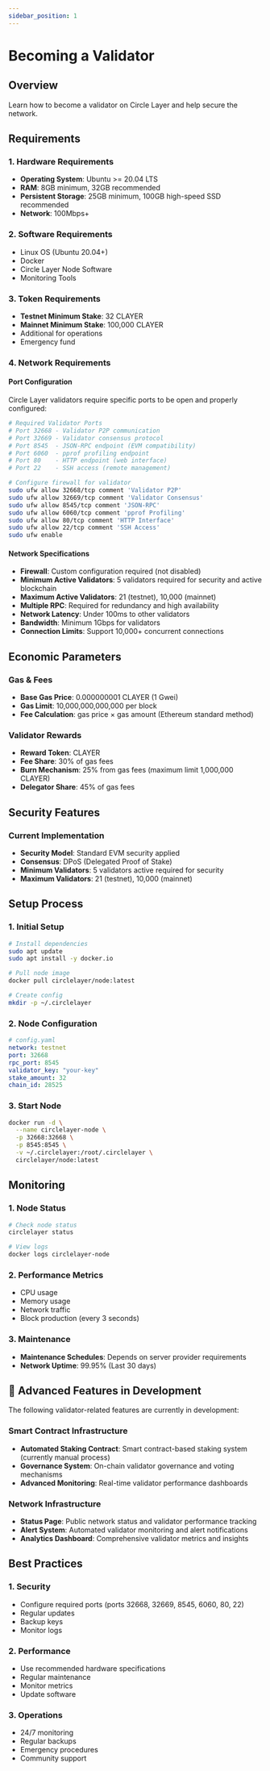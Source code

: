 ```yaml
---
sidebar_position: 1
---
```


# Becoming a Validator

## Overview

Learn how to become a validator on Circle Layer and help secure the network.

## Requirements

### 1. Hardware Requirements
- **Operating System**: Ubuntu >= 20.04 LTS
- **RAM**: 8GB minimum, 32GB recommended
- **Persistent Storage**: 25GB minimum, 100GB high-speed SSD recommended
- **Network**: 100Mbps+

### 2. Software Requirements
- Linux OS (Ubuntu 20.04+)
- Docker
- Circle Layer Node Software
- Monitoring Tools

### 3. Token Requirements
- **Testnet Minimum Stake**: 32 CLAYER
- **Mainnet Minimum Stake**: 100,000 CLAYER
- Additional for operations
- Emergency fund

### 4. Network Requirements

#### Port Configuration
Circle Layer validators require specific ports to be open and properly configured:

```bash
# Required Validator Ports
# Port 32668 - Validator P2P communication
# Port 32669 - Validator consensus protocol
# Port 8545  - JSON-RPC endpoint (EVM compatibility)
# Port 6060  - pprof profiling endpoint
# Port 80    - HTTP endpoint (web interface)
# Port 22    - SSH access (remote management)

# Configure firewall for validator
sudo ufw allow 32668/tcp comment 'Validator P2P'
sudo ufw allow 32669/tcp comment 'Validator Consensus'
sudo ufw allow 8545/tcp comment 'JSON-RPC'
sudo ufw allow 6060/tcp comment 'pprof Profiling'
sudo ufw allow 80/tcp comment 'HTTP Interface'
sudo ufw allow 22/tcp comment 'SSH Access'
sudo ufw enable
```

#### Network Specifications
- **Firewall**: Custom configuration required (not disabled)
- **Minimum Active Validators**: 5 validators required for security and active blockchain
- **Maximum Active Validators**: 21 (testnet), 10,000 (mainnet)
- **Multiple RPC**: Required for redundancy and high availability
- **Network Latency**: Under 100ms to other validators
- **Bandwidth**: Minimum 1Gbps for validators
- **Connection Limits**: Support 10,000+ concurrent connections

## Economic Parameters

### Gas & Fees
- **Base Gas Price**: 0.000000001 CLAYER (1 Gwei)
- **Gas Limit**: 10,000,000,000,000 per block
- **Fee Calculation**: gas price × gas amount (Ethereum standard method)

### Validator Rewards
- **Reward Token**: CLAYER
- **Fee Share**: 30% of gas fees
- **Burn Mechanism**: 25% from gas fees (maximum limit 1,000,000 CLAYER)
- **Delegator Share**: 45% of gas fees

## Security Features

### Current Implementation
- **Security Model**: Standard EVM security applied
- **Consensus**: DPoS (Delegated Proof of Stake)
- **Minimum Validators**: 5 validators active required for security
- **Maximum Validators**: 21 (testnet), 10,000 (mainnet)

## Setup Process

### 1. Initial Setup
```bash
# Install dependencies
sudo apt update
sudo apt install -y docker.io

# Pull node image
docker pull circlelayer/node:latest

# Create config
mkdir -p ~/.circlelayer
```

### 2. Node Configuration
```yaml
# config.yaml
network: testnet
port: 32668
rpc_port: 8545
validator_key: "your-key"
stake_amount: 32
chain_id: 28525
```

### 3. Start Node
```bash
docker run -d \
  --name circlelayer-node \
  -p 32668:32668 \
  -p 8545:8545 \
  -v ~/.circlelayer:/root/.circlelayer \
  circlelayer/node:latest
```

## Monitoring

### 1. Node Status
```bash
# Check node status
circlelayer status

# View logs
docker logs circlelayer-node
```

### 2. Performance Metrics
- CPU usage
- Memory usage
- Network traffic
- Block production (every 3 seconds)

### 3. Maintenance
- **Maintenance Schedules**: Depends on server provider requirements
- **Network Uptime**: 99.95% (Last 30 days)

## 🚧 Advanced Features in Development

The following validator-related features are currently in development:

### Smart Contract Infrastructure
- **Automated Staking Contract**: Smart contract-based staking system (currently manual process)
- **Governance System**: On-chain validator governance and voting mechanisms
- **Advanced Monitoring**: Real-time validator performance dashboards

### Network Infrastructure
- **Status Page**: Public network status and validator performance tracking
- **Alert System**: Automated validator monitoring and alert notifications
- **Analytics Dashboard**: Comprehensive validator metrics and insights

## Best Practices

### 1. Security
- Configure required ports (ports 32668, 32669, 8545, 6060, 80, 22)
- Regular updates
- Backup keys
- Monitor logs

### 2. Performance
- Use recommended hardware specifications
- Regular maintenance
- Monitor metrics
- Update software

### 3. Operations
- 24/7 monitoring
- Regular backups
- Emergency procedures
- Community support